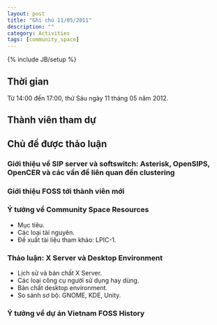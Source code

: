 ```yaml
---
layout: post
title: "Ghi chú 11/05/2011"
description: ""
category: Activities
tags: [community_space]
---
```

{% include JB/setup %}

## Thời gian

Từ 14:00 đến 17:00, thứ Sáu ngày 11 tháng 05 năm 2012.

## Thành viên tham dự

## Chủ đề được thảo luận

### Giới thiệu về SIP server và softswitch: Asterisk, OpenSIPS, OpenCER và các vấn đề liên quan đến clustering

### Giới thiệu FOSS tới thành viên mới

### Ý tưởng về Community Space Resources

* Mục tiêu.
* Các loại tài nguyên.
* Đề xuất tài liệu tham khảo: LPIC-1.

### Thảo luận: X Server và Desktop Environment

* Lịch sử và bản chất X Server.
* Các loại công cụ người sử dụng hay dùng.
* Bản chất desktop environment.
* So sánh sơ bộ: GNOME, KDE, Unity.

### Ý tưởng về dự án Vietnam FOSS History
